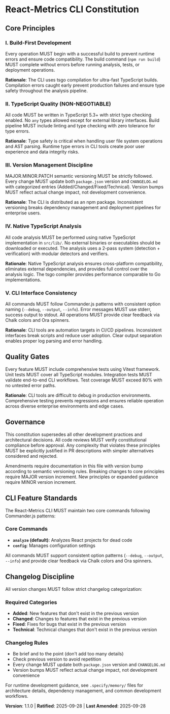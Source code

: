 <!--
Sync Impact Report:
Version change: template → 1.0.0
Modified principles: All principles derived from CLAUDE.md project documentation
Added sections: All core principles for React-Metrics CLI
Removed sections: None (first concrete version)
Templates requiring updates: ✅ checked - all templates align with constitution principles
Follow-up TODOs: None - all placeholders filled from project context
-->

# React-Metrics CLI Constitution

## Core Principles

### I. Build-First Development

Every operation MUST begin with a successful build to prevent runtime errors and ensure code compatibility. The build command (`npm run build`) MUST complete without errors before running analysis, tests, or deployment operations.

**Rationale**: The CLI uses tsgo compilation for ultra-fast TypeScript builds. Compilation errors caught early prevent production failures and ensure type safety throughout the analysis pipeline.

### II. TypeScript Quality (NON-NEGOTIABLE)

All code MUST be written in TypeScript 5.3+ with strict type checking enabled. No `any` types allowed except for external library interfaces. Build pipeline MUST include linting and type checking with zero tolerance for type errors.

**Rationale**: Type safety is critical when handling user file system operations and AST parsing. Runtime type errors in CLI tools create poor user experience and data integrity risks.

### III. Version Management Discipline

MAJOR.MINOR.PATCH semantic versioning MUST be strictly followed. Every change MUST update both `package.json` version and `CHANGELOG.md` with categorized entries (Added/Changed/Fixed/Technical). Version bumps MUST reflect actual change impact, not development convenience.

**Rationale**: The CLI is distributed as an npm package. Inconsistent versioning breaks dependency management and deployment pipelines for enterprise users.

### IV. Native TypeScript Analysis

All code analysis MUST be performed using native TypeScript implementation in `src/lib/`. No external binaries or executables should be downloaded or executed. The analysis uses a 2-pass system (detection + verification) with modular detectors and verifiers.

**Rationale**: Native TypeScript analysis ensures cross-platform compatibility, eliminates external dependencies, and provides full control over the analysis logic. The tsgo compiler provides performance comparable to Go implementations.

### V. CLI Interface Consistency

All commands MUST follow Commander.js patterns with consistent option naming (`--debug`, `--output`, `--info`). Error messages MUST use stderr, success output to stdout. All operations MUST provide clear feedback via Chalk colors and Ora spinners.

**Rationale**: CLI tools are automation targets in CI/CD pipelines. Inconsistent interfaces break scripts and reduce user adoption. Clear output separation enables proper log parsing and error handling.

## Quality Gates

Every feature MUST include comprehensive tests using Vitest framework. Unit tests MUST cover all TypeScript modules. Integration tests MUST validate end-to-end CLI workflows. Test coverage MUST exceed 80% with no untested error paths.

**Rationale**: CLI tools are difficult to debug in production environments. Comprehensive testing prevents regressions and ensures reliable operation across diverse enterprise environments and edge cases.

## Governance

This constitution supersedes all other development practices and architectural decisions. All code reviews MUST verify constitutional compliance before approval. Any complexity that violates these principles MUST be explicitly justified in PR descriptions with simpler alternatives considered and rejected.

Amendments require documentation in this file with version bump according to semantic versioning rules. Breaking changes to core principles require MAJOR version increment. New principles or expanded guidance require MINOR version increment.

## CLI Feature Standards

The React-Metrics CLI MUST maintain two core commands following Commander.js patterns:

### Core Commands

- **`analyze` (default)**: Analyzes React projects for dead code
- **`config`**: Manages configuration settings

All commands MUST support consistent option patterns (`--debug`, `--output`, `--info`) and provide clear feedback via Chalk colors and Ora spinners.

## Changelog Discipline

All version changes MUST follow strict changelog categorization:

### Required Categories

- **Added**: New features that don't exist in the previous version
- **Changed**: Changes to features that exist in the previous version
- **Fixed**: Fixes for bugs that exist in the previous version
- **Technical**: Technical changes that don't exist in the previous version

### Changelog Rules

- Be brief and to the point (don't add too many details)
- Check previous version to avoid repetition
- Every change MUST update both `package.json` version and `CHANGELOG.md`
- Version bumps MUST reflect actual change impact, not development convenience

For runtime development guidance, see `.specify/memory/` files for architecture details, dependency management, and common development workflows.

**Version**: 1.1.0 | **Ratified**: 2025-09-28 | **Last Amended**: 2025-09-28
